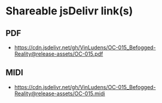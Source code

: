 # Shareable jsDelivr link(s)
## PDF
- https://cdn.jsdelivr.net/gh/VinLudens/OC-015_Befogged-Reality@release-assets/OC-015.pdf
## MIDI
- https://cdn.jsdelivr.net/gh/VinLudens/OC-015_Befogged-Reality@release-assets/OC-015.midi
